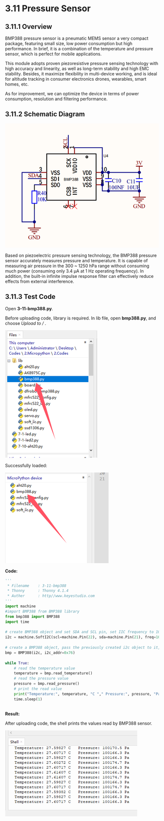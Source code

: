 # 3.11 Pressure Sensor

## 3.11.1 Overview

BMP388 pressure sensor is a pneumatic MEMS sensor a very compact package, featuring small size, low power consumption but high performance. In brief, it is a combination of the temperature and pressure sensor, which is perfect for mobile applications. 

This module adopts proven piezoresistive pressure sensing technology with high accuracy and linearity, as well as long-term stability and high EMC stability. Besides, it maximize flexibility in multi-device working, and is ideal for altitude tracking in consumer electronics drones, wearables, smart homes, etc. 

As for improvement, we can optimize the device in terms of power consumption, resolution and filtering performance.

##  3.11.2 Schematic Diagram

![6-11](./media/6-11-2.png)

Based on piezoelectric pressure sensing technology, the BMP388 pressure sensor accurately measures pressure and temperature. It is capable of measuring air pressure in the 300 ~ 1250 hPa range without consuming much power (consuming only 3.4 µA at 1 Hz operating frequency). In addition, the built-in infinite impulse response filter can effectively reduce effects from external interference.

## 3.11.3 Test Code

Open **3-11-bmp388.py**.

Before uploading code, library is required. In lib file, open **bmp388.py**, and choose *Upload to /* .

![](./media/7-11-1.png)

Successfully loaded:

![](./media/7-11-2.png)

**Code:**

```python
'''
 * Filename    : 3-11-bmp388
 * Thonny      : Thonny 4.1.4
 * Auther      : http//www.keyestudio.com
'''
import machine
#import BMP388 from BMP388 library
from bmp388 import BMP388 
import time

# create BMP388 object and set SDA and SCL pin, set IIC frequency to 100KHz
i2c = machine.SoftI2C(scl=machine.Pin(22), sda=machine.Pin(21), freq=100000)

# create a BMP388 object, pass the previously created i2c object to it, and communicate with the BMP388 sensor via the I2C bus, set BMP388 IIC address to 0x76
bmp = BMP388(i2c, i2c_addr=0x76)

while True:
    # read the temperature value
    temperature = bmp.read_temperature()
    # read the pressure value
    pressure = bmp.read_pressure()
    # print the read value
    print("Temperature:", temperature, "C "," Pressure:", pressure, "Pa")
    time.sleep(1)



```

**Result:**

After uploading code, the shell prints the values read by BMP388 sensor.

![](./media/7-11-3.png)